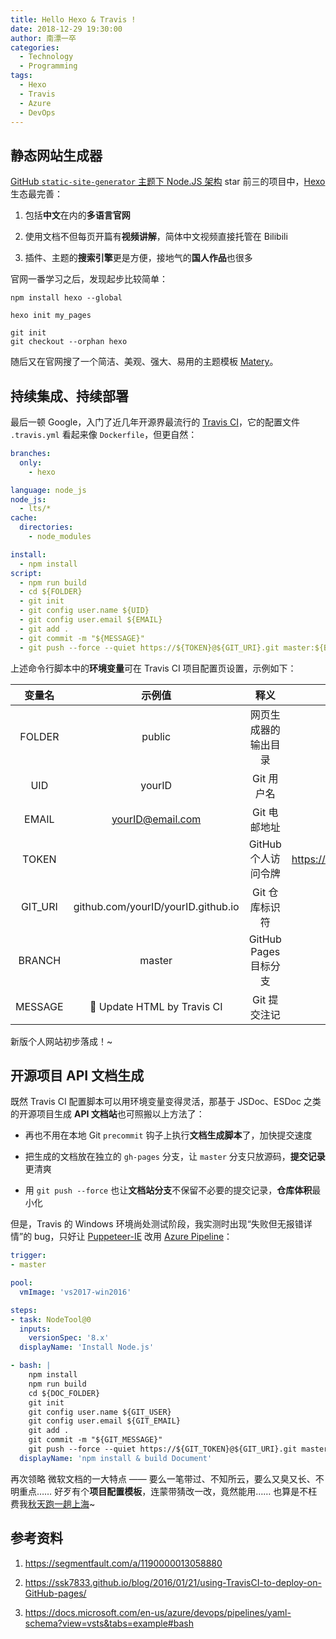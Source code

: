 ```yaml
---
title: Hello Hexo & Travis !
date: 2018‎-12‎-29 ‏‎19:30:00
author: 南漂一卒
categories:
  - Technology
  - Programming
tags:
  - Hexo
  - Travis
  - Azure
  - DevOps
---
```



## 静态网站生成器

[GitHub `static-site-generator` 主题下 Node.JS 架构](https://github.com/topics/static-site-generator?l=javascript&o=desc&s=stars) star 前三的项目中，[Hexo](https://hexo.io/) 生态最完善：

 1. 包括**中文**在内的**多语言官网**

 2. 使用文档不但每页开篇有**视频讲解**，简体中文视频直接托管在 Bilibili

 3. 插件、主题的**搜索引擎**更是方便，接地气的**国人作品**也很多

官网一番学习之后，发现起步比较简单：

```shell
npm install hexo --global

hexo init my_pages

git init
git checkout --orphan hexo
```
随后又在官网搜了一个简洁、美观、强大、易用的主题模板 [Matery](https://github.com/blinkfox/hexo-theme-matery/blob/develop/README_CN.md)。


## 持续集成、持续部署

最后一顿 Google，入门了近几年开源界最流行的 [Travis CI](https://travis-ci.com/)，它的配置文件 `.travis.yml` 看起来像 `Dockerfile`，但更自然：

```yaml
branches:
  only:
    - hexo

language: node_js
node_js:
  - lts/*
cache:
  directories:
    - node_modules

install:
  - npm install
script:
  - npm run build
  - cd ${FOLDER}
  - git init
  - git config user.name ${UID}
  - git config user.email ${EMAIL}
  - git add .
  - git commit -m "${MESSAGE}"
  - git push --force --quiet https://${TOKEN}@${GIT_URI}.git master:${BRANCH}
```
上述命令行脚本中的**环境变量**可在 Travis CI 项目配置页设置，示例如下：

| 变量名  | 示例值                              | 释义                  |                                       |
|:-------:|:----------------------------------:|:--------------------:|:--------------------------------------:|
| FOLDER  | public                             | 网页生成器的输出目录   |                                        |
| UID     | yourID                             | Git 用户名            | Travis 自动设置                        |
| EMAIL   | yourID@email.com                   | Git 电邮地址          |                                        |
| TOKEN   |                                    | GitHub 个人访问令牌   | https://github.com/settings/tokens/new |
| GIT_URI | github.com/yourID/yourID.github.io | Git 仓库标识符        |                                        |
| BRANCH  | master                             | GitHub Pages 目标分支 |                                        |
| MESSAGE | :memo: Update HTML by Travis CI    | Git 提交注记          |                                        |

新版个人网站初步落成！~


## 开源项目 API 文档生成

既然 Travis CI 配置脚本可以用环境变量变得灵活，那基于 JSDoc、ESDoc 之类的开源项目生成 **API 文档站**也可照搬以上方法了：

 -  再也不用在本地 Git `precommit` 钩子上执行**文档生成脚本**了，加快提交速度

 -  把生成的文档放在独立的 `gh-pages` 分支，让 `master` 分支只放源码，**提交记录**更清爽

 -  用 `git push --force` 也让**文档站分支**不保留不必要的提交记录，**仓库体积**最小化

但是，Travis 的 Windows 环境尚处测试阶段，我实测时出现“失败但无报错详情”的 bug，只好让 [Puppeteer-IE](https://tech-query.me/Puppeteer-IE/) 改用 [Azure Pipeline](https://azure.microsoft.com/zh-cn/services/devops/pipelines/)：

```yaml
trigger:
- master

pool:
  vmImage: 'vs2017-win2016'

steps:
- task: NodeTool@0
  inputs:
    versionSpec: '8.x'
  displayName: 'Install Node.js'

- bash: |
    npm install
    npm run build
    cd ${DOC_FOLDER}
    git init
    git config user.name ${GIT_USER}
    git config user.email ${GIT_EMAIL}
    git add .
    git commit -m "${GIT_MESSAGE}"
    git push --force --quiet https://${GIT_TOKEN}@${GIT_URI}.git master:${GIT_BRANCH}
  displayName: 'npm install & build Document'
```

再次领略 微软文档的一大特点 —— 要么一笔带过、不知所云，要么又臭又长、不明重点…… 好歹有个**项目配置模板**，连蒙带猜改一改，竟然能用…… 也算是不枉费我[秋天跑一趟上海](https://www.microsoft.com/china/techsummit/2018/)~


## 参考资料

 1. https://segmentfault.com/a/1190000013058880

 2. https://ssk7833.github.io/blog/2016/01/21/using-TravisCI-to-deploy-on-GitHub-pages/

 3. https://docs.microsoft.com/en-us/azure/devops/pipelines/yaml-schema?view=vsts&tabs=example#bash
